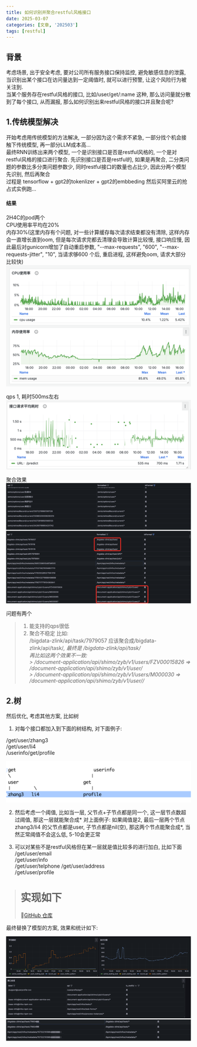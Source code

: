 ```yaml
---
title: 如何识别并聚合restful风格接口
date: 2025-03-07
categories: [文章, '202503']
tags: [restful]
---
```


## 背景
考虑场景, 出于安全考虑, 要对公司所有服务接口保持监控, 避免敏感信息的泄露, 当识别出某个接口在访问量达到一定阈值时, 就可以进行预警, 让这个风险行为被关注到.  
当某个服务存在restful风格的接口, 比如/user/get/:name 这种, 那么访问量就分散到了每个接口, 从而漏报, 那么如何识别出来restful风格的接口并且聚合呢?  

## 1.传统模型解决
开始考虑用传统模型的方法解决, 一部分因为这个需求不紧急, 一部分找个机会接触下传统模型, 再一部分LLM成本高...  
最终RNN训练出来两个模型, 一个是识别接口是否是restful风格的, 一个是对restful风格的接口进行聚合. 先识别接口是否是restful的, 如果是再聚合, 二分类问题的参数比多分类问题参数少, 同时restful接口的数量也占比少, 因此分两个模型先识别, 然后再聚合  
过程是 tensorflow + gpt2的tokenlizer + gpt2的embbeding  然后买阿里云的抢占式实例跑...  


#### 结果
2H4C的pod两个  
CPU使用率平均在20%  
内存30%(这里内存有个问题, 对一些计算缓存每次请求结束都没有清除, 这样内存会一直增长直到oom, 但是每次请求完都去清理会导致计算比较慢, 接口响应慢, 
因此最后对gunicorn增加了自动重启参数,  "--max-requests", "600", "--max-requests-jitter", "10",  当请求够600 个后, 重启进程, 这样避免oom, 请求大部分比较快)  
![img_4.png](/commons/202503/img_4.png)

qps 1, 耗时500ms左右
![img.png](/commons/202503/img.png)

聚合效果
![img_1.png](/commons/202503/img_1.png)
![img_2.png](/commons/202503/img_2.png)

问题有两个
> 1. 能支持的qps很低
> 2. 聚合不稳定 比如:  
> /bigdata-zlink/api/task/7979057 应该聚合成/bigdata-zlink/api/task/*, 最终是 /bigdata-zlink/api/task/  
> 再比如这两个效果不一致:  
     > /document-application/api/shimo/zyb/v1/users/FZV00015826 => /document-application/api/shimo/zyb/v1/user/  
     > /document-application/api/shimo/zyb/v1/users/M000030 => /document-application/api/shimo/zyb/v1/user//*  

## 2.树
然后优化, 考虑其他方案, 比如树  
1. 对每个接口都加入到下面的树结构, 对下面例子:  

/get/user/zhang3  
/get/user/li4  
/userinfo/get/profile  

![img_3.png](/commons/202503/img_3.png)

2. 然后考虑一个阈值, 比如当一层, 父节点+子节点都是同一个, 这一层节点数超过阈值, 那这一层就能聚合成* 对上面例子: 
  如果阈值是2, 最后一层两个节点 zhang3/li4 的父节点都是user, 子节点都是nil(空),  那这两个节点能聚合成*, 当然正常阈值不会这么低, 5-10会更正常  

3. 可以对某些不是restful风格但在某一层就是值比较多的进行加白, 比如下面   
/get/user/email  
/get/user/info  
/get/user/telphone 
/get/user/address  
/get/user/profile  
  
  
  

> # 实现如下
> 🔗[GitHub 仓库](https://github.com/graymonster0927/component/tree/main/restful_finder)


最终替换了模型的方案, 效果和统计如下:

![img_5.png](/commons/202503/img_5.png)
![img_6.png](/commons/202503/img_6.png)
![img_7.png](/commons/202503/img_7.png)

